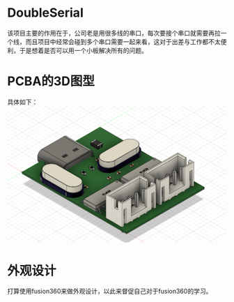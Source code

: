 # DoubleSerial
该项目主要的作用在于，公司老是用很多线的串口，每次要接个串口就需要再拉一个线，而且项目中经常会碰到多个串口需要一起来看，这对于出差与工作都不太便利，于是想着是否可以用一个小板解决所有的问题。

# PCBA的3D图型
具体如下：
![](/2.Docs/1.Images/PCBA.png)

# 外观设计
打算使用fusion360来做外观设计，以此来督促自己对于fusion360的学习。
